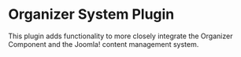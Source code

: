 # Organizer System Plugin
This plugin adds functionality to more closely integrate the Organizer Component and the Joomla! content management system.